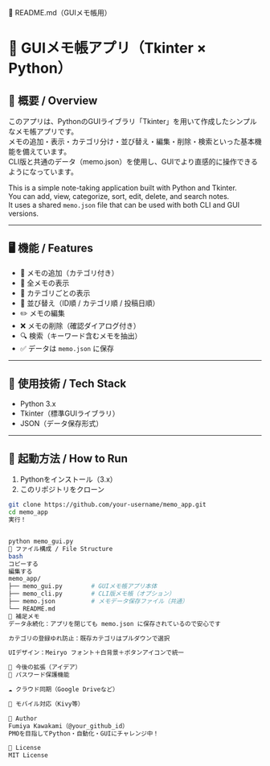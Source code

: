 📝 README.md（GUIメモ帳用）
# 📝 GUIメモ帳アプリ（Tkinter × Python）

## 📌 概要 / Overview

このアプリは、PythonのGUIライブラリ「Tkinter」を用いて作成したシンプルなメモ帳アプリです。  
メモの追加・表示・カテゴリ分け・並び替え・編集・削除・検索といった基本機能を備えています。  
CLI版と共通のデータ（memo.json）を使用し、GUIでより直感的に操作できるようになっています。

This is a simple note-taking application built with Python and Tkinter.  
You can add, view, categorize, sort, edit, delete, and search notes.  
It uses a shared `memo.json` file that can be used with both CLI and GUI versions.

---

## 🖥️ 機能 / Features

- 💾 メモの追加（カテゴリ付き）
- 📖 全メモの表示
- 📂 カテゴリごとの表示
- 🔽 並び替え（ID順 / カテゴリ順 / 投稿日順）
- ✏️ メモの編集
- ❌ メモの削除（確認ダイアログ付き）
- 🔍 検索（キーワード含むメモを抽出）
- ✅ データは `memo.json` に保存

---

## 🧰 使用技術 / Tech Stack

- Python 3.x
- Tkinter（標準GUIライブラリ）
- JSON（データ保存形式）

---

## 🚀 起動方法 / How to Run

1. Pythonをインストール（3.x）
2. このリポジトリをクローン

```bash
git clone https://github.com/your-username/memo_app.git
cd memo_app
実行！


python memo_gui.py
📁 ファイル構成 / File Structure
bash
コピーする
編集する
memo_app/
├── memo_gui.py        # GUIメモ帳アプリ本体
├── memo_cli.py        # CLI版メモ帳（オプション）
├── memo.json          # メモデータ保存ファイル（共通）
└── README.md
🧪 補足メモ
データ永続化：アプリを閉じても memo.json に保存されているので安心です

カテゴリの登録ゆれ防止：既存カテゴリはプルダウンで選択

UIデザイン：Meiryo フォント＋白背景＋ボタンアイコンで統一

📮 今後の拡張（アイデア）
🔐 パスワード保護機能

☁️ クラウド同期（Google Driveなど）

📱 モバイル対応（Kivy等）

👤 Author
Fumiya Kawakami（@your_github_id）
PMOを目指してPython・自動化・GUIにチャレンジ中！

📄 License
MIT License